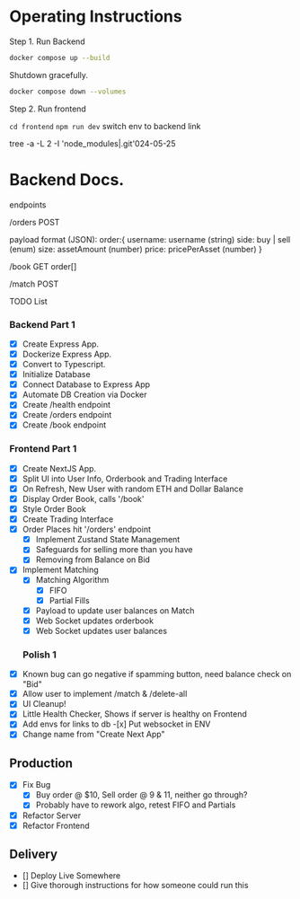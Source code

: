 # Operating Instructions

Step 1. Run Backend

```bash
docker compose up --build
```

Shutdown gracefully.

```bash
docker compose down --volumes
```

Step 2. Run frontend

`cd frontend`
`npm run dev`
switch env to backend link

tree -a -L 2 -I 'node_modules|.git'024-05-25

# Backend Docs.

endpoints

/orders
POST

payload format (JSON):
order:{
username: username (string)
side: buy | sell (enum)
size: assetAmount (number)
price: pricePerAsset (number)
}

/book
GET
order[]

/match
POST

TODO List

### Backend Part 1

- [x] Create Express App.
- [x] Dockerize Express App.
- [x] Convert to Typescript.
- [x] Initialize Database
- [x] Connect Database to Express App
- [x] Automate DB Creation via Docker
- [x] Create /health endpoint
- [x] Create /orders endpoint
- [x] Create /book endpoint

### Frontend Part 1

- [x] Create NextJS App.
- [x] Split UI into User Info, Orderbook and Trading Interface
- [x] On Refresh, New User with random ETH and Dollar Balance
- [x] Display Order Book, calls '/book'
- [x] Style Order Book
- [x] Create Trading Interface
- [x] Order Places hit '/orders' endpoint
  - [x] Implement Zustand State Management
  - [x] Safeguards for selling more than you have
  - [x] Removing from Balance on Bid
- [x] Implement Matching
  - [x] Matching Algorithm
    - [x] FIFO
    - [x] Partial Fills
  - [x] Payload to update user balances on Match
  - [x] Web Socket updates orderbook
  - [x] Web Socket updates user balances
  ### Polish 1
- [x] Known bug can go negative if spamming button, need balance check on "Bid"
- [x] Allow user to implement /match & /delete-all
- [x] UI Cleanup!
- [x] Little Health Checker, Shows if server is healthy on Frontend
- [x] Add envs for links to db -[x] Put websocket in ENV
- [x] Change name from "Create Next App"

## Production

- [x] Fix Bug
  - [x] Buy order @ $10, Sell order @ 9 & 11, neither go through?
  - [x] Probably have to rework algo, retest FIFO and Partials
- [x] Refactor Server
- [x] Refactor Frontend

## Delivery

- [] Deploy Live Somewhere
- [] Give thorough instructions for how someone could run this
